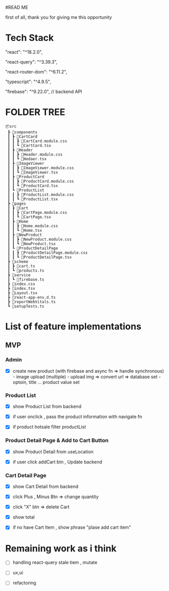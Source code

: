 #READ ME 

first of all, thank you for giving me this opportunity



# Tech Stack 

"react": "^18.2.0", 

"react-query": "^3.39.3",

"react-router-dom": "^6.11.2",

"typescript": "^4.9.5",

"firebase": "^9.22.0",   // backend API 


# FOLDER TREE 
```
📦src
 ┣ 📂components
 ┃ ┣ 📂CartCard
 ┃ ┃ ┣ 📜CartCard.module.css
 ┃ ┃ ┗ 📜CartCard.tsx
 ┃ ┣ 📂Header
 ┃ ┃ ┣ 📜Header.module.css
 ┃ ┃ ┗ 📜Hedaer.tsx
 ┃ ┣ 📂ImageViewer
 ┃ ┃ ┣ 📜ImageViewer.module.css
 ┃ ┃ ┗ 📜ImageViewer.tsx
 ┃ ┣ 📂ProductCard
 ┃ ┃ ┣ 📜ProductCard.module.css
 ┃ ┃ ┗ 📜ProductCard.tsx
 ┃ ┗ 📂ProductList
 ┃ ┃ ┣ 📜ProductList.module.css
 ┃ ┃ ┗ 📜ProductList.tsx
 ┣ 📂pages
 ┃ ┣ 📂Cart
 ┃ ┃ ┣ 📜CartPage.module.css
 ┃ ┃ ┗ 📜CartPage.tsx
 ┃ ┣ 📂Home
 ┃ ┃ ┣ 📜Home.module.css
 ┃ ┃ ┗ 📜Home.tsx
 ┃ ┣ 📂NewProduct
 ┃ ┃ ┣ 📜NewProduct.module.css
 ┃ ┃ ┗ 📜NewProduct.tsx
 ┃ ┗ 📂ProductDetailPage
 ┃ ┃ ┣ 📜ProductDetailPage.module.css
 ┃ ┃ ┗ 📜ProductDetailPage.tsx
 ┣ 📂scheme
 ┃ ┣ 📜cart.ts
 ┃ ┗ 📜products.ts
 ┣ 📂service
 ┃ ┗ 📜firebase.ts
 ┣ 📜index.css
 ┣ 📜index.tsx
 ┣ 📜Layout.tsx
 ┣ 📜react-app-env.d.ts
 ┣ 📜reportWebVitals.ts
 ┗ 📜setupTests.ts
```


# List of feature implementations


## MVP 

### Admin 

- [x] create new product (with firebase  and async fn => handle synchronous)
      - image upload (multiple) 
      - upload img => convert url => database set 
      - optoin, title ... product value set
 

### Product List 

- [x] show Product List from backend 
- [x] if  user  onclick , pass the product information with navigate fn 
- [x] if product hotsale  filter productList   




### Product Detail Page & Add to Cart Button
- [x] show Product Detail from useLocation  
- [x] if user click addCart btn ,  Update backend



### Cart Detail Page
- [x] show Cart Detail from backend 
- [x] click Plus , Minus Btn => change quantity 
- [x] click "X" btn => delete Cart 
- [x] show total 
- [x] if no have  Cart Item , show phrase "plase add cart item"  



# Remaining work as i think 

- [ ] handling react-query stale tiem , mutate 
- [ ] ux,ui 
- [ ] refactoring 






